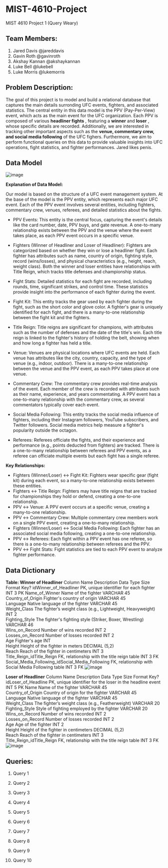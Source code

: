 # MIST-4610-Project
MIST 4610 Project 1 (Query Weary)

**Team Members:**
------------------------------
1. Jared Davis @jareddavis
2. Gavin Roth @gavinroth
3. Akshay Kannan @akshaykannan
4. Luke Bell @lukebell
5. Luke Morris @lukemorris

**Problem Description:**
------------------------------
The goal of this project is to model and build a relational database that captures the main details surronding UFC events, fighters, and associated statistics. The central entity in this data model is the PPV (Pay-Per-View) event, which acts as the main event for the UFC organization. Each PPV is composed of various **headliner fights** , featuring a **winner** and **loser** , whose specific details are recorded. Additionally, we are interested in tracking other important aspects such as the **venue, commentary crew, and social media following** of the UFC fighers. Furthermore, we aim to perform functional queries on this data to provide valuable insights into UFC operations, fight statistics, and fighter performances. Jared likes penis.

**Data Model**
------------------------------
![image](https://github.com/user-attachments/assets/4425907d-7e07-4897-8a02-1329e04469b9)

**Explanation of Data Model:**

Our model is based on the structure of a UFC event management system. At the base of the model is the PPV entity, which represents each major UFC event. Each of the PPV event involves several entities, including fighters, commentary crew, venues, referees, and detailed statistics about the fights.

* PPV Events: This entity is the central focus, capturing the event's details like the card number, date, PPV buys, and gate revenue. A one-to-many relationship exists between the PPV and the venue where the event takes place, as each PPV event occurs in a specific venue.

* Fighters (Winner of Headliner and Loser of Headliner): Fighters are categorized based on whether they win or lose a headliner fight. Each fighter has attributes such as name, country of origin, fighting style, record (wins/losses), and physical characteristics (e.g., height, reach, weight class). Both the winner and loser entities have relationships with Title Reign, which tracks title defenses and championship status.

* Fight Stats: Detailed statistics for each fight are recorded, including rounds, time, significant strikes, and control time. These statistics provide insight into the performance of each fighter during the event.

* Fight Kit: This entity tracks the gear used by each fighter during the fight, such as the short color and glove color. A fighter's gear is uniquely identified for each fight, and there is a many-to-one relationship between the fight kit and the fighters.

* Title Reign: Title reigns are significant for champions, with attributes such as the number of defenses and the date of the title's win. Each title reign is linked to the fighter's history of holding the belt, showing when and how long a fighter has held a title.

* Venue: Venues are physical locations where UFC events are held. Each venue has attributes like the city, country, capacity, and the type of venue (e.g., indoor, outdoor). There is a many-to-one relationship between the venue and the PPV event, as each PPV takes place at one venue.

* Commentary Crew: The commentary crew provides real-time analysis of the event. Each member of the crew is recorded with attributes such as their name, experience, and years commentating. A PPV event has a one-to-many relationship with the commentary crew, as several commentators typically cover each event.

* Social Media Following: This entity tracks the social media influence of fighters, including their Instagram followers, YouTube subscribers, and Twitter followers. Social media metrics help measure a fighter's popularity outside the octagon.

* Referees: Referees officiate the fights, and their experience and performance (e.g., points deducted from fighters) are tracked. There is a one-to-many relationship between referees and PPV events, as a referee can officiate multiple events but each fight has a single referee.

**Key Relationships:**

* Fighters (Winner/Loser) ↔ Fight Kit: Fighters wear specific gear (fight kit) during each event, so a many-to-one relationship exists between these entities.
* Fighters ↔ Title Reign: Fighters may have title reigns that are tracked for championships they hold or defend, creating a one-to-one relationship.
* PPV ↔ Venue: A PPV event occurs at a specific venue, creating a many-to-one relationship.
* PPV ↔ Commentary Crew: Multiple commentary crew members work on a single PPV event, creating a one-to-many relationship.
* Fighters (Winner/Loser) ↔ Social Media Following: Each fighter has an associated social media following, creating a one-to-one relationship.
* PPV ↔ Referees: Each fight within a PPV event has one referee, so there is a one-to-many relationship between referees and the PPV.
* PPV ↔ Fight Stats: Fight statistics are tied to each PPV event to analyze fighter performance.

**Data Dictionary**
------------------------------
**Table: Winner of Headliner**
Column Name	Description	Data Type	Size	Format	Key?
idWinner_of_Headliner	PK, unique identifier for each fighter	INT	3		PK
Name_of_Winner	Name of the fighter	VARCHAR	45		
Country_of_Origin	Fighter's country of origin	VARCHAR	45		
Language	Native language of the fighter	VARCHAR	45		
Weight_Class	The fighter’s weight class (e.g., Lightweight, Heavyweight)	INT	2		
Fighting_Style	The fighter's fighting style (Striker, Boxer, Wrestling)	VARCHAR	46		
Wins_on_Record	Number of wins recorded	INT	2		
Losses_on_Record	Number of losses recorded	INT	2		
Age	Fighter's age 	INT			
Height	Height of the fighter in meters	DECIMAL	(5,2)		
Reach	Reach of the fighter in centimeters	INT	3		
Title_Reign_idTitle_Reign	FK, relationship with the title reign table	INT	3		FK
Social_Media_Following_idSocial_Media_Following	FK, relationship with Social Media Following table	INT	3		FK
![image](https://github.com/user-attachments/assets/dd87befa-b490-4aa8-bb3e-05c2398271c3)

**Loser of Headliner**
Column Name	Description	Data Type	Size	Format	Key?
idLoser_of_Headline	PK, unique identifier for the loser in the headline event	INT	5		PK
Name	Name of the fighter	VARCHAR	45		
Country_of_Origin	Country of origin for the fighter	VARCHAR	45		
Language	Native language of the fighter	VARCHAR	45		
Weight_Class	The fighter’s weight class (e.g., Featherweight)	VARCHAR	20		
Fighting_Style	Style of fighting employed by the fighter	VARCHAR	20		
Wins_on_Record	Number of wins recorded	INT	2		
Losses_on_Record	Number of losses recorded	INT	2		
Age	Age of the fighter	INT	2		
Height	Height of the fighter in centimeters	DECIMAL	(5,2)		
Reach	Reach of the fighter in centimeters	INT	3		
Title_Reign_idTitle_Reign	FK, relationship with the title reign table	INT	3		FK
![image](https://github.com/user-attachments/assets/ddb6a8ee-c80f-412f-87e8-1a00fd26dbf3)


**Queries:**
------------------------------

1. Query 1

2. Query 2

3. Query 3

4. Query 4

5. Query 5

6. Query 6

7. Query 7

8. Query 8

9. Query 9

10. Query 10
